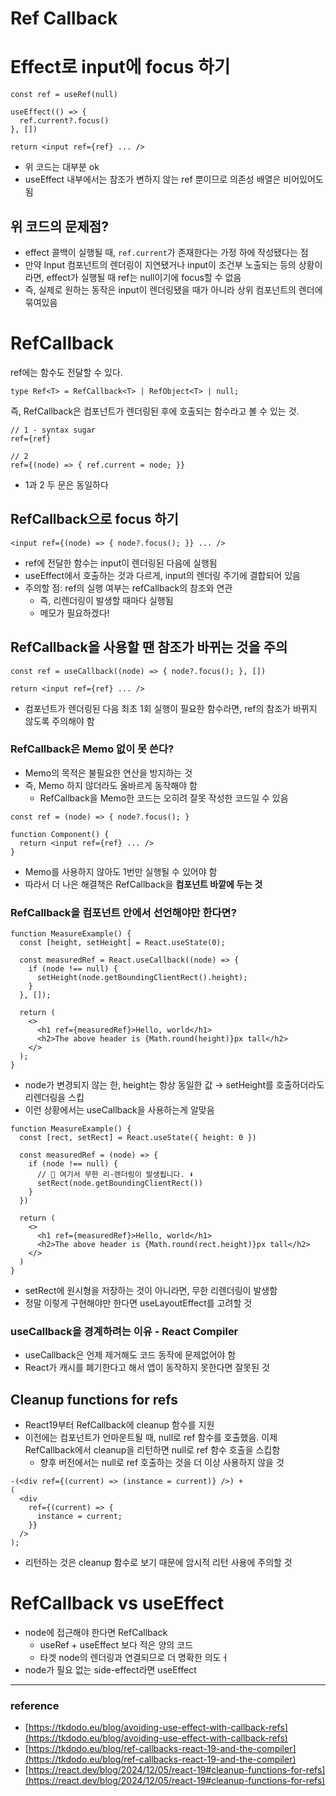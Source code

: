 # Ref Callback

# Effect로 input에 focus 하기

```tsx
const ref = useRef(null)

useEffect(() => {
  ref.current?.focus()
}, [])

return <input ref={ref} ... />
```

- 위 코드는 대부분 ok
- useEffect 내부에서는 참조가 변하지 않는 ref 뿐이므로 의존성 배열은 비어있어도 됨

## 위 코드의 문제점?

- effect 콜백이 실행될 때, `ref.current`가 존재한다는 가정 하에 작성됐다는 점
- 만약 Input 컴포넌트의 렌더링이 지연됐거나 input이 조건부 노출되는 등의 상황이라면, effect가 실행될 때 ref는 null이기에 focus할 수 없음
- 즉, 실제로 원하는 동작은 input이 렌더링됐을 때가 아니라 상위 컴포넌트의 렌더에 묶여있음

# RefCallback

ref에는 함수도 전달할 수 있다.

```tsx
type Ref<T> = RefCallback<T> | RefObject<T> | null;
```

즉, RefCallback은 컴포넌트가 렌더링된 후에 호출되는 함수라고 볼 수 있는 것.

```tsx
// 1 - syntax sugar
ref={ref}

// 2
ref={(node) => { ref.current = node; }}
```

- 1과 2 두 문은 동일하다

## RefCallback으로 focus 하기

```tsx
<input ref={(node) => { node?.focus(); }} ... />
```

- ref에 전달한 함수는 input이 렌더링된 다음에 실행됨
- useEffect에서 호출하는 것과 다르게, input의 렌더링 주기에 결합되어 있음
- 주의할 점: ref의 실행 여부는 refCallback의 참조와 연관
  - 즉, 리렌더링이 발생할 때마다 실행됨
  - 메모가 필요하겠다!

## RefCallback을 사용할 땐 참조가 바뀌는 것을 주의

```tsx
const ref = useCallback((node) => { node?.focus(); }, [])

return <input ref={ref} ... />
```

- 컴포넌트가 렌더링된 다음 최초 1회 실행이 필요한 함수라면, ref의 참조가 바뀌지 않도록 주의해야 함

### RefCallback은 Memo 없이 못 쓴다?

- Memo의 목적은 불필요한 연산을 방지하는 것
- 즉, Memo 하지 않더라도 올바르게 동작해야 함
  - RefCallback을 Memo한 코드는 오히려 잘못 작성한 코드일 수 있음

```tsx
const ref = (node) => { node?.focus(); }

function Component() {
  return <input ref={ref} ... />
}
```

- Memo를 사용하지 않아도 1번만 실행될 수 있어야 함
- 따라서 더 나은 해결책은 RefCallback을 **컴포넌트 바깥에 두는 것**

### RefCallback을 컴포넌트 안에서 선언해야만 한다면?

```tsx
function MeasureExample() {
  const [height, setHeight] = React.useState(0);

  const measuredRef = React.useCallback((node) => {
    if (node !== null) {
      setHeight(node.getBoundingClientRect().height);
    }
  }, []);

  return (
    <>
      <h1 ref={measuredRef}>Hello, world</h1>
      <h2>The above header is {Math.round(height)}px tall</h2>
    </>
  );
}
```

- node가 변경되지 않는 한, height는 항상 동일한 값 → setHeight를 호출하더라도 리렌더링을 스킵
- 이런 상황에서는 useCallback을 사용하는게 알맞음

```tsx
function MeasureExample() {
  const [rect, setRect] = React.useState({ height: 0 })

  const measuredRef = (node) => {
    if (node !== null) {
      // 🚨 여기서 무한 리-렌더링이 발생됩니다. ⬇️
      setRect(node.getBoundingClientRect())
    }
  })

  return (
    <>
      <h1 ref={measuredRef}>Hello, world</h1>
      <h2>The above header is {Math.round(rect.height)}px tall</h2>
    </>
  )
}
```

- setRect에 원시형을 저장하는 것이 아니라면, 무한 리렌더링이 발생함
- 정말 이렇게 구현해야만 한다면 useLayoutEffect를 고려할 것

### useCallback을 경계하려는 이유 - React Compiler

- useCallback은 언제 제거해도 코드 동작에 문제없어야 함
- React가 캐시를 폐기한다고 해서 앱이 동작하지 못한다면 잘못된 것

## Cleanup functions for refs

- React19부터 RefCallback에 cleanup 함수를 지원
- 이전에는 컴포넌트가 언마운트될 때, null로 ref 함수를 호출했음. 이제 RefCallback에서 cleanup을 리턴하면 null로 ref 함수 호출을 스킵함
  - 향후 버전에서는 null로 ref 호출하는 것을 더 이상 사용하지 않을 것

```tsx
-(<div ref={(current) => (instance = current)} />) +
(
  <div
    ref={(current) => {
      instance = current;
    }}
  />
);
```

- 리턴하는 것은 cleanup 함수로 보기 때문에 암시적 리턴 사용에 주의할 것

# RefCallback vs useEffect

- node에 접근해야 한다면 RefCallback
  - useRef + useEffect 보다 적은 양의 코드
  - 타겟 node의 렌더링과 연결되므로 더 명확한 의도ㅓ
- node가 필요 없는 side-effect라면 useEffect

---

### reference

- [https://tkdodo.eu/blog/avoiding-use-effect-with-callback-refs](https://tkdodo.eu/blog/avoiding-use-effect-with-callback-refs)
- [https://tkdodo.eu/blog/ref-callbacks-react-19-and-the-compiler](https://tkdodo.eu/blog/ref-callbacks-react-19-and-the-compiler)
- [https://react.dev/blog/2024/12/05/react-19#cleanup-functions-for-refs](https://react.dev/blog/2024/12/05/react-19#cleanup-functions-for-refs)
